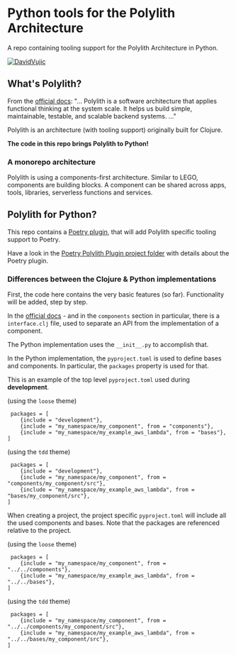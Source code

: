 # Python tools for the Polylith Architecture

A repo containing tooling support for the Polylith Architecture in Python.

[![DavidVujic](https://circleci.com/gh/DavidVujic/python-polylith.svg?style=svg)](https://app.circleci.com/pipelines/github/DavidVujic/python-polylith?branch=main&filter=all)

## What's Polylith?
From the [official docs](https://polylith.gitbook.io/polylith/):
"... Polylith is a software architecture that applies functional thinking at the system scale.
It helps us build simple, maintainable, testable, and scalable backend systems. ..."

Polylith is an architecture (with tooling support) originally built for Clojure.

__The code in this repo brings Polylith to Python!__

### A monorepo architecture
Polylith is using a components-first architecture. Similar to LEGO, components are building blocks.
A component can be shared across apps, tools, libraries, serverless functions and services.

## Polylith for Python?
This repo contains a [Poetry plugin](https://pypi.org/project/poetry-polylith-plugin), that will add Polylith specific tooling support to Poetry.

Have a look in the [Poetry Polylith Plugin project folder](projects/poetry_polylith_plugin/README.md) with details about the Poetry plugin.

### Differences between the Clojure & Python implementations
First, the code here contains the very basic features (so far). Functionality will be added, step by step.

In the [official docs](https://polylith.gitbook.io/polylith/) - and in the `components` section in particular,
there is a `interface.clj` file, used to separate an API from the implementation of a component.

The Python implementation uses the `__init__.py` to accomplish that.

In the Python implementation, the `pyproject.toml` is used to define bases and components. In particular, the `packages` property is used for that.

This is an example of the top level `pyproject.toml` used during __development__.

(using the `loose` theme)
``` shell
 packages = [
    {include = "development"},
    {include = "my_namespace/my_component", from = "components"},
    {include = "my_namespace/my_example_aws_lambda", from = "bases"},
]
```

(using the `tdd` theme)
``` shell
 packages = [
    {include = "development"},
    {include = "my_namespace/my_component", from = "components/my_component/src"},
    {include = "my_namespace/my_example_aws_lambda", from = "bases/my_component/src"},
]
```

When creating a project, the project specific `pyproject.toml` will include all the used components and bases.
Note that the packages are referenced relative to the project.

(using the `loose` theme)
``` shell
 packages = [
    {include = "my_namespace/my_component", from = "../../components"},
    {include = "my_namespace/my_example_aws_lambda", from = "../../bases"},
]
```

(using the `tdd` theme)
``` shell
 packages = [
    {include = "my_namespace/my_component", from = "../../components/my_component/src"},
    {include = "my_namespace/my_example_aws_lambda", from = "../../bases/my_component/src"},
]
```
